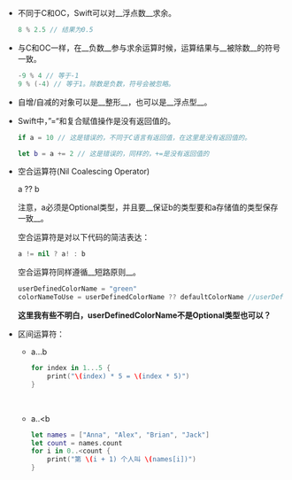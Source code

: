 - 不同于C和OC，Swift可以对__浮点数__求余。
  
  ``` swift
  8 % 2.5 // 结果为0.5
  ```
  
- 与C和OC一样，在__负数__参与求余运算时候，运算结果与__被除数__的符号一致。
  
  ``` swift
  -9 % 4 // 等于-1
  9 % (-4) // 等于1。除数是负数，符号会被忽略。
  ```
  
- 自增/自减的对象可以是__整形__，也可以是__浮点型__。
  
- Swift中，”=“和复合赋值操作是没有返回值的。
  
  ``` swift
  if a = 10 // 这是错误的，不同于C语言有返回值，在这里是没有返回值的。
  
  let b = a += 2 // 这是错误的，同样的，+=是没有返回值的
  ```
  
- 空合运算符(Nil Coalescing Operator)
  
  a ?? b
  
  注意，a必须是Optional类型，并且要__保证b的类型要和a存储值的类型保存一致__。
  
  空合运算符是对以下代码的简洁表达：
  
  ``` swift
  a != nil ? a! : b	
  ```
  
  空合运算符同样遵循__短路原则__。
  
  ``` swift
  userDefinedColorName = "green"
  colorNameToUse = userDefinedColorName ?? defaultColorName //userDefinedColorName非空,因此colorNameToUsede的值为绿色
  ```
  
  __这里我有些不明白，userDefinedColorName不是Optional类型也可以？__
  
- ​区间运算符：
  
  - a…b
    
    ``` swift
    for index in 1...5 {
    	print("\(index) * 5 = \(index * 5)")
    }
    ```
    
    ​
    
  - a..<b
    
    ``` swift
    let names = ["Anna", "Alex", "Brian", "Jack"] 
    let count = names.count
    for i in 0..<count {
    	print("第 \(i + 1) 个人叫 \(names[i])") 
    }
    ```
  
  ​